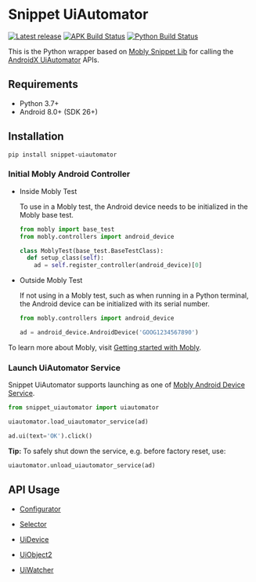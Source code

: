 # Snippet UiAutomator

[![Latest release](https://img.shields.io/github/release/google/snippet-uiautomator.svg)](https://github.com/google/snippet-uiautomator/releases/latest)
[![APK Build Status](https://github.com/google/snippet-uiautomator/actions/workflows/apk.yml/badge.svg?branch=main)](https://github.com/google/snippet-uiautomator/actions)
[![Python Build Status](https://github.com/google/snippet-uiautomator/actions/workflows/ci.yml/badge.svg?branch=main)](https://github.com/google/snippet-uiautomator/actions)

This is the Python wrapper based on
[Mobly Snippet Lib](https://github.com/google/mobly-snippet-lib) for calling the
[AndroidX UiAutomator](https://developer.android.com/reference/androidx/test/uiautomator/package-summary)
APIs.

## Requirements

-   Python 3.7+
-   Android 8.0+ (SDK 26+)

## Installation

```
pip install snippet-uiautomator
```

### Initial Mobly Android Controller

-   Inside Mobly Test

    To use in a Mobly test, the Android device needs to be initialized in the
    Mobly base test.

    ```python
    from mobly import base_test
    from mobly.controllers import android_device

    class MoblyTest(base_test.BaseTestClass):
      def setup_class(self):
        ad = self.register_controller(android_device)[0]
    ```

-   Outside Mobly Test

    If not using in a Mobly test, such as when running in a Python terminal, the
    Android device can be initialized with its serial number.

    ```python
    from mobly.controllers import android_device

    ad = android_device.AndroidDevice('GOOG1234567890')
    ```

To learn more about Mobly, visit
[Getting started with Mobly](https://github.com/google/mobly/blob/master/docs/tutorial.md).

### Launch UiAutomator Service

Snippet UiAutomator supports launching as one of
[Mobly Android Device Service](https://github.com/google/mobly/blob/master/docs/android_device_service.md).

```python
from snippet_uiautomator import uiautomator

uiautomator.load_uiautomator_service(ad)

ad.ui(text='OK').click()
```

**Tip:** To safely shut down the service, e.g. before factory reset, use:

```python
uiautomator.unload_uiautomator_service(ad)
```

## API Usage

- [Configurator](https://github.com/google/snippet-uiautomator/blob/main/docs/configurator.md)

- [Selector](https://github.com/google/snippet-uiautomator/blob/main/docs/selector.md)

- [UiDevice](https://github.com/google/snippet-uiautomator/blob/main/docs/uidevice.md)

- [UiObject2](https://github.com/google/snippet-uiautomator/blob/main/docs/uiobject2.md)

- [UiWatcher](https://github.com/google/snippet-uiautomator/blob/main/docs/uiwatcher.md)

